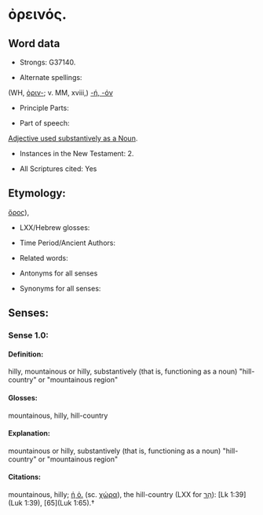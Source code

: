 # ὀρεινός. 

<!-- Status: S2=NeedsReview -->
<!-- Lexica used for edits: BDAG, FFM, LN, A-S -->

## Word data

* Strongs: G37140.

* Alternate spellings:

(WH, [ὀριν-](); v. MM, xviii,) [-ή, -όν]()

* Principle Parts: 


* Part of speech: 

[Adjective used substantively as a Noun](http://ugg.readthedocs.io/en/latest/noun_substantive_adj.html).

* Instances in the New Testament: 2. 

* All Scriptures cited: Yes

## Etymology: 

[ὄρος]()),

* LXX/Hebrew glosses: 


* Time Period/Ancient Authors: 


* Related words: 

* Antonyms for all senses

* Synonyms for all senses: 


## Senses:  


### Sense  1.0: 

#### Definition: 

hilly, mountainous or hilly, substantively (that is, functioning as a noun) "hill-country" or "mountainous region"

#### Glosses: 

mountainous, hilly, hill-country

#### Explanation: 

mountainous or hilly, substantively (that is, functioning as a noun) "hill-country" or "mountainous region" 

#### Citations: 

mountainous, hilly; [ἡ ὀ.]() (sc. [χώρα]()), the hill-country (LXX for [הַר](//en-uhl/H2022)): [Lk 1:39](Luk 1:39), [65](Luk 1:65).†
